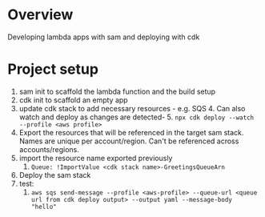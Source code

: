 # Overview
Developing lambda apps with sam and deploying with cdk

# Project setup
1. sam init to scaffold the lambda function and the build setup
2. cdk init to scaffold an empty app
3. update cdk stack to add necessary resources - e.g. SQS
   4. Can also watch and deploy as changes are detected-
   5. `npx cdk deploy --watch --profile <aws profile>`
4. Export the resources that will be referenced in the target sam stack. Names are unique per account/region. Can't be referenced across accounts/regions.
5. import the resource name exported previously
   1. `Queue: !ImportValue <cdk stack name>-GreetingsQueueArn`
6. Deploy the sam stack
7. test:
   1. `aws sqs send-message --profile <aws-profile> --queue-url <queue url from cdk deploy output> --output yaml --message-body "hello"`
